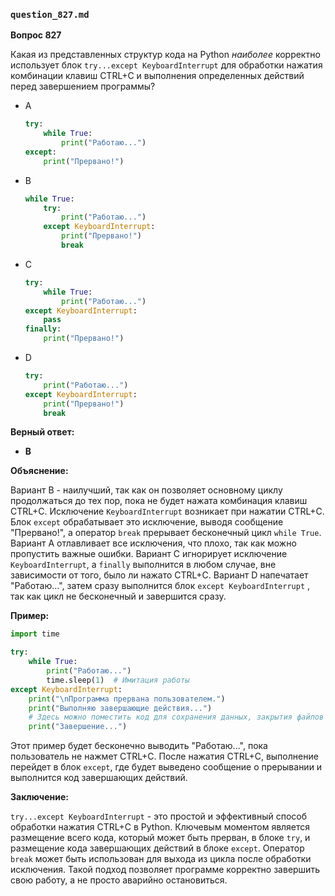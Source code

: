### `question_827.md`

**Вопрос 827**

Какая из представленных структур кода на Python *наиболее* корректно использует блок `try...except KeyboardInterrupt` для обработки нажатия комбинации клавиш CTRL+C и выполнения определенных действий перед завершением программы?


- A
    ```python
    try:
        while True:
            print("Работаю...")
    except:
        print("Прервано!")
    ```

- B
    ```python
    while True:
        try:
            print("Работаю...")
        except KeyboardInterrupt:
            print("Прервано!")
            break
    ```

- C
    ```python
    try:
        while True:
            print("Работаю...")
    except KeyboardInterrupt:
        pass
    finally:
        print("Прервано!")
    ```

- D
    ```python
    try:
        print("Работаю...")
    except KeyboardInterrupt:
        print("Прервано!")
        break
    ```

**Верный ответ:**

*   **B**

**Объяснение:**

Вариант B - наилучший, так как он позволяет основному циклу продолжаться до тех пор, пока не будет нажата комбинация клавиш CTRL+C.  Исключение `KeyboardInterrupt` возникает при нажатии CTRL+C. Блок `except` обрабатывает это исключение, выводя сообщение "Прервано!", а оператор `break` прерывает бесконечный цикл `while True`. Вариант А отлавливает все исключения, что плохо, так как можно пропустить важные ошибки. Вариант C игнорирует исключение `KeyboardInterrupt`, а `finally` выполнится в любом случае, вне зависимости от того, было ли нажато CTRL+C. Вариант D напечатает "Работаю...", затем сразу выполнится блок `except KeyboardInterrupt` , так как цикл не бесконечный и завершится сразу.

**Пример:**

```python
import time

try:
    while True:
        print("Работаю...")
        time.sleep(1)  # Имитация работы
except KeyboardInterrupt:
    print("\nПрограмма прервана пользователем.")
    print("Выполняю завершающие действия...")
    # Здесь можно поместить код для сохранения данных, закрытия файлов и т.д.
    print("Завершение...")
```

Этот пример будет бесконечно выводить "Работаю...", пока пользователь не нажмет CTRL+C.  После нажатия CTRL+C, выполнение перейдет в блок `except`, где будет выведено сообщение о прерывании и выполнится код завершающих действий.

**Заключение:**

`try...except KeyboardInterrupt` - это простой и эффективный способ обработки нажатия CTRL+C в Python. Ключевым моментом является размещение всего кода, который может быть прерван, в блоке `try`, и размещение кода завершающих действий в блоке `except`. Оператор `break` может быть использован для выхода из цикла после обработки исключения. Такой подход позволяет программе корректно завершить свою работу, а не просто аварийно остановиться.
